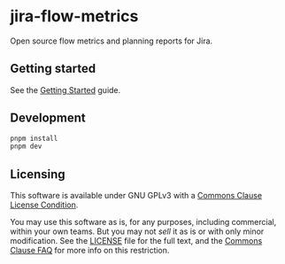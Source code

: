 # jira-flow-metrics

Open source flow metrics and planning reports for Jira.

## Getting started

See the [Getting Started](https://metrics.agileplanning.io/docs/guides/getting-started/) guide.

## Development

```bash
pnpm install
pnpm dev
```

## Licensing

This software is available under GNU GPLv3 with a [Commons Clause License Condition](https://commonsclause.com/).

You may use this software as is, for any purposes, including commercial, within your own teams. But you may not _sell_ it as is or with only minor modification. See the [LICENSE](https://github.com/agileplanning-io/jira-flow-metrics/blob/main/LICENSE) file for the full text, and the [Commons Clause FAQ](https://commonsclause.com/#faq) for more info on this restriction.
